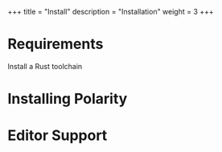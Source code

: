 +++
title = "Install"
description = "Installation"
weight = 3
+++

# Requirements

Install a Rust toolchain

# Installing Polarity

# Editor Support

